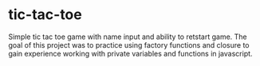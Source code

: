 # tic-tac-toe

Simple tic tac toe game with name input and ability to retstart game. The goal of this project was to practice using factory functions and closure to gain experience working with private variables and functions in javascript.
